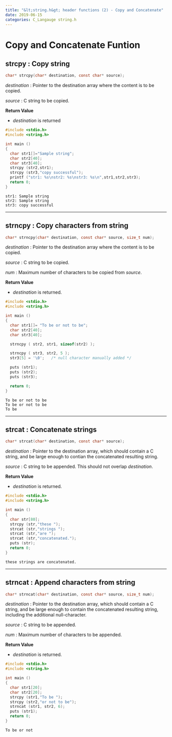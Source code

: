 ```yaml
---
title: "&lt;string.h&gt; header functions (2) - Copy and Concatenate"
date: 2019-06-15
categories: C_Langauge string.h
---
```


# Copy and Concatenate Funtion

## strcpy : Copy string
~~~c
char* strcpy(char* destination, const char* source);
~~~

*destination* : Pointer to the destination array where the content is to be copied.

*source* : C string to be copied.

**Return Value**
- *destination* is returned

~~~c
#include <stdio.h>
#include <string.h>

int main ()
{
  char str1[]="Sample string";
  char str2[40];
  char str3[40];
  strcpy (str2,str1);
  strcpy (str3,"copy successful");
  printf ("str1: %s\nstr2: %s\nstr3: %s\n",str1,str2,str3);
  return 0;
}
~~~
```
str1: Sample string
str2: Sample string
str3: copy successful
```

- - -

## strncpy : Copy characters from string
~~~c
char* strncpy(char* destination, const char* source, size_t num);
~~~

*destination* : Pointer to the destination array where the content is to be copied.

*source* : C string to be copied.

*num* : Maximum number of characters to be copied from *source*.

**Return Value**
- *destination* is returned.

~~~c
#include <stdio.h>
#include <string.h>

int main ()
{
  char str1[]= "To be or not to be";
  char str2[40];
  char str3[40];

  strncpy ( str2, str1, sizeof(str2) );

  strncpy ( str3, str2, 5 );
  str3[5] = '\0';   /* null character manually added */

  puts (str1);
  puts (str2);
  puts (str3);

  return 0;
}
~~~

```
To be or not to be
To be or not to be
To be
```

- - -

## strcat : Concatenate strings
~~~c
char* strcat(char* destination, const char* source);
~~~

*destination* : Pointer to the destination array, which should contain a C string, 
and be large enough to contian the concatenated resulting string.

*source* : C string to be appended. This should not overlap *destination*.

**Return Value**
- *destination* is returned.

~~~c
#include <stdio.h>
#include <string.h>

int main ()
{
  char str[80];
  strcpy (str,"these ");
  strcat (str,"strings ");
  strcat (str,"are ");
  strcat (str,"concatenated.");
  puts (str);
  return 0;
}
~~~

```
these strings are concatenated. 
```

- - -

## strncat : Append characters from string
~~~c
char* strncat(char* destination, const char* source, size_t num);
~~~

*destination* : Pointer to the destination array, which should contain a C string, 
and be large enough to contain the concatenated resulting string, 
including the additional null-character.

*source* : C string to be appended.

*num* : Maximum number of characters to be appended.

**Return Value**
- *destination* is returned.

~~~c
#include <stdio.h>
#include <string.h>

int main ()
{
  char str1[20];
  char str2[20];
  strcpy (str1,"To be ");
  strcpy (str2,"or not to be");
  strncat (str1, str2, 6);
  puts (str1);
  return 0;
}
~~~
```
To be or not
```
